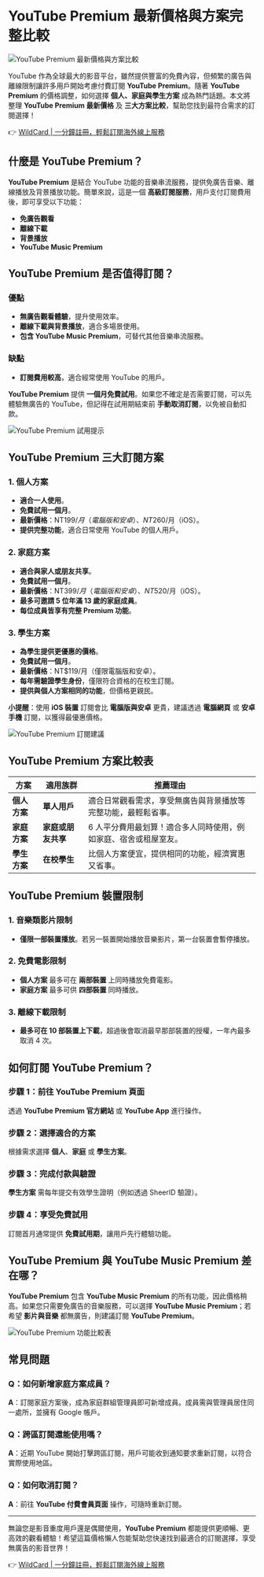 # YouTube Premium 最新價格與方案完整比較

![YouTube Premium 最新價格與方案比較](https://bbtdd.com/img/27122572.webp)

YouTube 作為全球最大的影音平台，雖然提供豐富的免費內容，但頻繁的廣告與離線限制讓許多用戶開始考慮付費訂閱 **YouTube Premium**。隨著 **YouTube Premium** 的價格調整，如何選擇 **個人、家庭與學生方案** 成為熱門話題。本文將整理 **YouTube Premium 最新價格** 及 **三大方案比較**，幫助您找到最符合需求的訂閱選擇！

👉 [WildCard | 一分鐘註冊，輕鬆訂閱海外線上服務](https://bbtdd.com/WildCard)

## 什麼是 YouTube Premium？

**YouTube Premium** 是結合 YouTube 功能的音樂串流服務，提供免廣告音樂、離線播放及背景播放功能。簡單來說，這是一個 **高級訂閱服務**，用戶支付訂閱費用後，即可享受以下功能：

- **免廣告觀看**  
- **離線下載**  
- **背景播放**  
- **YouTube Music Premium**  

## YouTube Premium 是否值得訂閱？

### 優點
- **無廣告觀看體驗**，提升使用效率。  
- **離線下載與背景播放**，適合多場景使用。  
- **包含 YouTube Music Premium**，可替代其他音樂串流服務。  

### 缺點
- **訂閱費用較高**，適合經常使用 YouTube 的用戶。  

**YouTube Premium** 提供 **一個月免費試用**。如果您不確定是否需要訂閱，可以先體驗無廣告的 YouTube，但記得在試用期結束前 **手動取消訂閱**，以免被自動扣款。

![YouTube Premium 試用提示](https://bbtdd.com/img/9033561354413060.webp)

## YouTube Premium 三大訂閱方案

### 1. 個人方案
- **適合一人使用**。  
- **免費試用一個月**。  
- **最新價格**：NT$199/月（電腦版和安卓）、NT$260/月（iOS）。  
- **提供完整功能**，適合日常使用 YouTube 的個人用戶。  

### 2. 家庭方案
- **適合與家人或朋友共享**。  
- **免費試用一個月**。  
- **最新價格**：NT$399/月（電腦版和安卓）、NT$520/月（iOS）。  
- **最多可邀請 5 位年滿 13 歲的家庭成員**。  
- **每位成員皆享有完整 Premium 功能**。  

### 3. 學生方案
- **為學生提供更優惠的價格**。  
- **免費試用一個月**。  
- **最新價格**：NT$119/月（僅限電腦版和安卓）。  
- **每年需驗證學生身份**，僅限符合資格的在校生訂閱。  
- **提供與個人方案相同的功能**，但價格更親民。  

**小提醒**：使用 **iOS 裝置** 訂閱會比 **電腦版與安卓** 更貴，建議透過 **電腦網頁** 或 **安卓手機** 訂閱，以獲得最優惠價格。

![YouTube Premium 訂閱建議](https://bbtdd.com/img/024086694721.webp)

## YouTube Premium 方案比較表

| **方案**       | **適用族群**        | **推薦理由**                                                                 |
|----------------|-------------------|----------------------------------------------------------------------------|
| **個人方案**   | **單人用戶**       | 適合日常觀看需求，享受無廣告與背景播放等完整功能，最輕鬆省事。                                              |
| **家庭方案**   | **家庭或朋友共享** | 6 人平分費用最划算！適合多人同時使用，例如家庭、宿舍或租屋室友。                                          |
| **學生方案**   | **在校學生**       | 比個人方案便宜，提供相同的功能，經濟實惠又省事。                                                         |

## YouTube Premium 裝置限制

### 1. 音樂類影片限制
- **僅限一部裝置播放**。若另一裝置開始播放音樂影片，第一台裝置會暫停播放。  

### 2. 免費電影限制
- **個人方案** 最多可在 **兩部裝置** 上同時播放免費電影。  
- **家庭方案** 最多可供 **四部裝置** 同時播放。  

### 3. 離線下載限制
- **最多可在 10 部裝置上下載**，超過後會取消最早那部裝置的授權，一年內最多取消 4 次。  

## 如何訂閱 YouTube Premium？

### 步驟 1：前往 YouTube Premium 頁面
透過 **YouTube Premium 官方網站** 或 **YouTube App** 進行操作。  

### 步驟 2：選擇適合的方案
根據需求選擇 **個人**、**家庭** 或 **學生方案**。  

### 步驟 3：完成付款與驗證
**學生方案** 需每年提交有效學生證明（例如透過 SheerID 驗證）。  

### 步驟 4：享受免費試用
訂閱首月通常提供 **免費試用期**，讓用戶先行體驗功能。  

## YouTube Premium 與 YouTube Music Premium 差在哪？

**YouTube Premium** 包含 **YouTube Music Premium** 的所有功能，因此價格稍高。如果您只需要免廣告的音樂服務，可以選擇 **YouTube Music Premium**；若希望 **影片與音樂** 都無廣告，則建議訂閱 **YouTube Premium**。

![YouTube Premium 功能比較表](https://bbtdd.com/img/8936113936083869.webp)

## 常見問題

### **Q：如何新增家庭方案成員？**
**A**：訂閱家庭方案後，成為家庭群組管理員即可新增成員。成員需與管理員居住同一處所，並擁有 Google 帳戶。  

### **Q：跨區訂閱還能使用嗎？**
**A**：近期 YouTube 開始打擊跨區訂閱，用戶可能收到通知要求重新訂閱，以符合實際使用地區。  

### **Q：如何取消訂閱？**
**A**：前往 **YouTube 付費會員頁面** 操作，可隨時重新訂閱。  

---

無論您是影音重度用戶還是偶爾使用，**YouTube Premium** 都能提供更順暢、更高效的觀看體驗！希望這篇價格懶人包能幫助您快速找到最適合的訂閱選擇，享受無廣告的影音世界！

👉 [WildCard | 一分鐘註冊，輕鬆訂閱海外線上服務](https://bbtdd.com/WildCard)